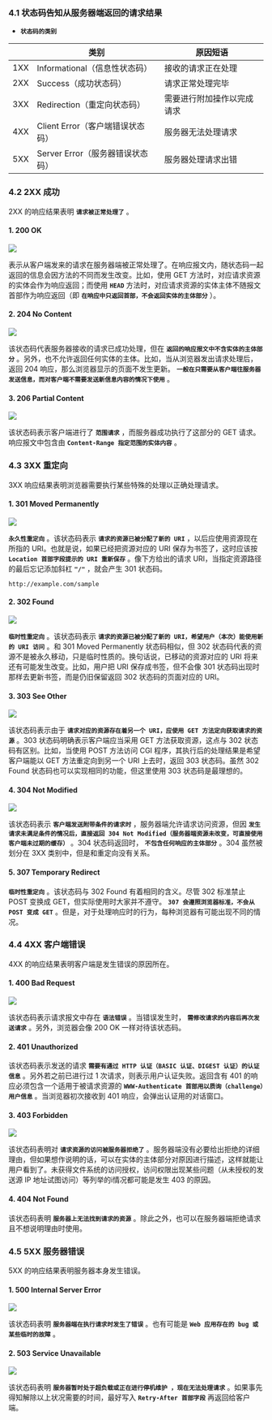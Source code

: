 

### 4.1 状态码告知从服务器端返回的请求结果

* **`状态码的类别`**

|      | 类别                             | 原因短语                   |
| ---- | -------------------------------- | -------------------------- |
| 1XX  | Informational（信息性状态码）    | 接收的请求正在处理         |
| 2XX  | Success（成功状态码）            | 请求正常处理完毕           |
| 3XX  | Redirection（重定向状态码）      | 需要进行附加操作以完成请求 |
| 4XX  | Client Error（客户端错误状态码） | 服务器无法处理请求         |
| 5XX  | Server Error（服务器错误状态码） | 服务器处理请求出错         |



### 4.2 2XX 成功

2XX 的响应结果表明 **`请求被正常处理了`** 。



#### 1. 200 OK

![](https://github.com/WqhForGitHub/TCP-IP-HTTP/blob/%E5%9B%BE%E8%A7%A3HTTP/static/Chapter4/200.png?raw=true)

表示从客户端发来的请求在服务器端被正常处理了。在响应报文内，随状态码一起返回的信息会因方法的不同而发生改变。比如，使用 GET 方法时，对应请求资源的实体会作为响应返回；而使用 **`HEAD`** 方法时，对应请求资源的实体主体不随报文首部作为响应返回（即 **`在响应中只返回首部，不会返回实体的主体部分`** ）。                                                                                                                                                                                                                                                                                                                                       



#### 2. 204 No Content

![](https://github.com/WqhForGitHub/TCP-IP-HTTP/blob/%E5%9B%BE%E8%A7%A3HTTP/static/Chapter4/204.png?raw=true)

该状态码代表服务器接收的请求已成功处理，但在 **`返回的响应报文中不含实体的主体部分`** 。另外，也不允许返回任何实体的主体。比如，当从浏览器发出请求处理后，返回 204 响应，那么浏览器显示的页面不发生更新。 **`一般在只需要从客户端往服务器发送信息，而对客户端不需要发送新信息内容的情况下使用`** 。



#### 3. 206 Partial Content

![](https://github.com/WqhForGitHub/TCP-IP-HTTP/blob/%E5%9B%BE%E8%A7%A3HTTP/static/Chapter4/206.png?raw=true)

该状态码表示客户端进行了 **`范围请求`** ，而服务器成功执行了这部分的 GET 请求。响应报文中包含由 **`Content-Range 指定范围的实体内容`** 。



### 4.3 3XX 重定向

3XX 响应结果表明浏览器需要执行某些特殊的处理以正确处理请求。



#### 1. 301 Moved Permanently

![](https://github.com/WqhForGitHub/TCP-IP-HTTP/blob/%E5%9B%BE%E8%A7%A3HTTP/static/Chapter4/301.png?raw=true)

**`永久性重定向`** 。该状态码表示 **`请求的资源已被分配了新的 URI`** ，以后应使用资源现在所指的 URI。也就是说，如果已经把资源对应的 URI 保存为书签了，这时应该按 **`Location 首部字段提示的 URI 重新保存`** 。像下方给出的请求 URI，当指定资源路径的最后忘记添加斜杠 **`"/"`** ，就会产生 301 状态码。

```http
http://example.com/sample
```



#### 2. 302 Found

![](https://github.com/WqhForGitHub/TCP-IP-HTTP/blob/%E5%9B%BE%E8%A7%A3HTTP/static/Chapter4/302.png?raw=true)

**`临时性重定向`** 。该状态码表示 **`请求的资源已被分配了新的 URI，希望用户（本次）能使用新的 URI 访问`** 。和 301 Moved Permanently 状态码相似，但 302 状态码代表的资源不是被永久移动，只是临时性质的。换句话说，已移动的资源对应的 URI 将来还有可能发生改变。比如，用户把 URI 保存成书签，但不会像 301 状态码出现时那样去更新书签，而是仍旧保留返回 302 状态码的页面对应的 URI。



#### 3. 303 See Other

![](https://github.com/WqhForGitHub/TCP-IP-HTTP/blob/%E5%9B%BE%E8%A7%A3HTTP/static/Chapter4/303.png?raw=true)

该状态码表示由于 **`请求对应的资源存在着另一个 URI，应使用 GET 方法定向获取请求的资源`** 。303 状态码明确表示客户端应当采用 GET 方法获取资源，这点与 302 状态码有区别。比如，当使用 POST 方法访问 CGI 程序，其执行后的处理结果是希望客户端能以 GET 方法重定向到另一个 URI 上去时，返回 303 状态码。虽然 302 Found 状态码也可以实现相同的功能，但这里使用 303 状态码是最理想的。



#### 4. 304 Not Modified

![](https://github.com/WqhForGitHub/TCP-IP-HTTP/blob/%E5%9B%BE%E8%A7%A3HTTP/static/Chapter4/304.png?raw=true)

该状态码表示 **`客户端发送附带条件的请求时`** ，服务器端允许请求访问资源，但因 **`发生请求未满足条件的情况后，直接返回 304 Not Modified（服务器端资源未改变，可直接使用客户端未过期的缓存）`** 。304 状态码返回时， **`不包含任何响应的主体部分`** 。304 虽然被划分在 3XX 类别中，但是和重定向没有关系。



#### 5. 307 Temporary Redirect



**`临时性重定向`** 。该状态码与 302 Found 有着相同的含义。尽管 302 标准禁止 POST 变换成 GET，但实际使用时大家并不遵守。 **`307 会遵照浏览器标准，不会从 POST 变成 GET`** 。但是，对于处理响应时的行为，每种浏览器有可能出现不同的情况。       



### 4.4 4XX 客户端错误

4XX 的响应结果表明客户端是发生错误的原因所在。



#### 1. 400 Bad Request

![](https://github.com/WqhForGitHub/TCP-IP-HTTP/blob/%E5%9B%BE%E8%A7%A3HTTP/static/Chapter4/400.png?raw=true)

该状态码表示请求报文中存在 **`语法错误`** 。当错误发生时， **`需修改请求的内容后再次发送请求`** 。另外，浏览器会像 200 OK 一样对待该状态码。   



#### 2. 401 Unauthorized

该状态码表示发送的请求 **`需要有通过 HTTP 认证（BASIC 认证、DIGEST 认证）的认证信息`** 。另外若之前已进行过 1 次请求，则表示用户认证失败。返回含有 401 的响应必须包含一个适用于被请求资源的 **`WWW-Authenticate 首部用以质询（challenge）用户信息`** 。当浏览器初次接收到 401 响应，会弹出认证用的对话窗口。



#### 3. 403 Forbidden

![](https://github.com/WqhForGitHub/TCP-IP-HTTP/blob/%E5%9B%BE%E8%A7%A3HTTP/static/Chapter4/403.png?raw=true)

该状态码表明对 **`请求资源的访问被服务器拒绝了`** 。服务器端没有必要给出拒绝的详细理由，但如果想作说明的话，可以在实体的主体部分对原因进行描述，这样就能让用户看到了。未获得文件系统的访问授权，访问权限出现某些问题（从未授权的发送源 IP 地址试图访问）等列举的i情况都可能是发生 403 的原因。



#### 4. 404 Not Found

该状态码表明 **`服务器上无法找到请求的资源`** 。除此之外，也可以在服务器端拒绝请求且不想说明理由时使用。



### 4.5 5XX 服务器错误

5XX 的响应结果表明服务器本身发生错误。



#### 1. 500 Internal Server Error

![](https://github.com/WqhForGitHub/TCP-IP-HTTP/blob/%E5%9B%BE%E8%A7%A3HTTP/static/Chapter4/500.png?raw=true)

该状态码表明 **`服务器端在执行请求时发生了错误`** 。也有可能是 **`Web 应用存在的 bug 或某些临时的故障`** 。



#### 2. 503 Service Unavailable

![](https://github.com/WqhForGitHub/TCP-IP-HTTP/blob/%E5%9B%BE%E8%A7%A3HTTP/static/Chapter4/503.png?raw=true)

该状态码表明 **`服务器暂时处于超负载或正在进行停机维护 ，现在无法处理请求`** 。如果事先得知解除以上状况需要的时间，最好写入 **`Retry-After 首部字段`** 再返回给客户端。                                                                                                                                                                                                                                                                                                                                                                                                                                                                                                                                                                                                                                                                                              

